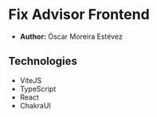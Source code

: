 # Fix Advisor Frontend

- **Author:** Óscar Moreira Estévez


## Technologies

- ViteJS
- TypeScript
- React
- ChakraUI